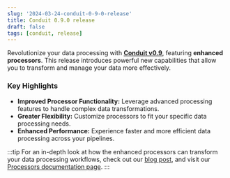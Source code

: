 ```yaml
---
slug: '2024-03-24-conduit-0-9-0-release'
title: Conduit 0.9.0 release
draft: false
tags: [conduit, release]
---
```


Revolutionize your data processing with [**Conduit v0.9**](https://github.com/ConduitIO/conduit/releases/tag/v0.9.0), featuring **enhanced processors**. This release introduces powerful new capabilities that allow you to transform and manage your data more effectively.

<!--truncate-->

### Key Highlights

- **Improved Processor Functionality:** Leverage advanced processing features to handle complex data transformations.
- **Greater Flexibility:** Customize processors to fit your specific data processing needs.
- **Enhanced Performance:** Experience faster and more efficient data processing across your pipelines.

:::tip
For an in-depth look at how the enhanced processors can transform your data processing workflows, check out our [blog post](https://meroxa.com/blog/introducing-conduit-0.9-revolutionizing-data-processing-with-enhanced-processors/), and visit our [Processors documentation page](/docs/processors).
:::
